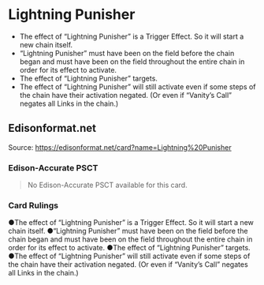 # Lightning Punisher

*   The effect of “Lightning Punisher” is a Trigger Effect. So it will start a new chain itself.
*   “Lightning Punisher” must have been on the field before the chain began and must have been on the field throughout the entire chain in order for its effect to activate.
*   The effect of “Lightning Punisher” targets.
*   The effect of “Lightning Punisher” will still activate even if some steps of the chain have their activation negated. (Or even if “Vanity’s Call” negates all Links in the chain.)

## Edisonformat.net

Source: https://edisonformat.net/card?name=Lightning%20Punisher

### Edison-Accurate PSCT

> No Edison-Accurate PSCT available for this card.

### Card Rulings

●The effect of “Lightning Punisher” is a Trigger Effect. So it will start a new chain itself.
●“Lightning Punisher” must have been on the field before the chain began and must have been on the field throughout the entire chain in order for its effect to activate.
●The effect of “Lightning Punisher” targets.
●The effect of “Lightning Punisher” will still activate even if some steps of the chain have their activation negated. (Or even if “Vanity’s Call” negates all Links in the chain.)
            